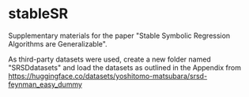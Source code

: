 # stableSR

Supplementary materials for the paper "Stable Symbolic Regression Algorithms are Generalizable".

As third-party datasets were used, create a new folder named "SRSDdatasets" and load the datasets as outlined in the Appendix from https://huggingface.co/datasets/yoshitomo-matsubara/srsd-feynman_easy_dummy
